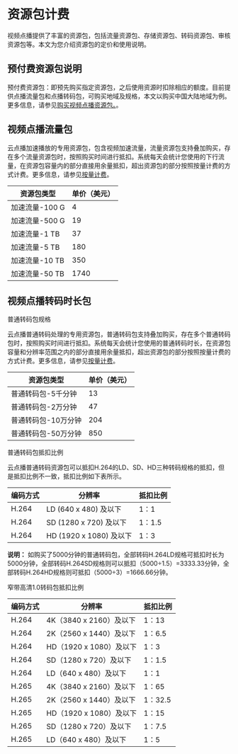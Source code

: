 # 资源包计费

视频点播提供了丰富的资源包，包括流量资源包、存储资源包、转码资源包、审核资源包等。本文为您介绍资源包的定价和使用说明。

## 预付费资源包说明

预付费资源包：即预先购买指定资源包，之后使用资源时扣除相应的额度。目前提供点播流量包和点播转码包，可购买地域及规格，本文以购买中国大陆地域为例。更多信息，请参见[购买视频点播资源包。](https://common-buy-intl.alibabacloud.com/?spm=a3c0i.16119627.2449534240.4.68a3375ds2b0Ta&commodityCode=vod_flow_bag_intl#/buy)。

## 视频点播流量包

云点播加速播放的专用资源包，包含视频加速流量，流量资源包支持叠加购买，存在多个流量资源包时，按照购买时间进行抵扣。系统每天会统计您使用的下行流量，在资源包容量内的部分直接用余量抵扣，超出资源包的部分按照按量计费的方式计费。更多信息，请参见[按量计费](/intl.zh-CN/产品定价/计费概述/按量计费.md)。

|资源包类型|单价（美元）|
|-----|------|
|加速流量-100 G|4|
|加速流量-500 G|19|
|加速流量-1 TB|37|
|加速流量-5 TB|180|
|加速流量-10 TB|350|
|加速流量-50 TB|1740|

## 视频点播转码时长包

普通转码包规格

云点播普通转码处理的专用资源包，普通转码包支持叠加购买，存在多个普通转码包时，按照购买时间进行抵扣。系统每天会统计您使用的普通转码时长，在资源包容量和分辨率范围之内的部分直接用余量抵扣，超出资源包的部分按照按量计费的方式计费。更多信息，请参见[按量计费](/intl.zh-CN/产品定价/计费概述/按量计费.md)。

|资源包类型|单价（美元）|
|-----|------|
|普通转码包-5千分钟|13|
|普通转码包-2万分钟|47|
|普通转码包-10万分钟|204|
|普通转码包-50万分钟|850|

普通转码包抵扣比例

云点播普通转码资源包可以抵扣H.264的LD、SD、HD三种转码规格的抵扣，但是抵扣比例不一致，抵扣比例如下表所示。

|编码方式|分辨率|抵扣比例|
|----|---|----|
|H.264|LD \(640 x 480\) 及以下|1：1|
|H.264|SD \(1280 x 720\) 及以下|1：1.5|
|H.264|HD \(1920 x 1080\) 及以下|1：3|

**说明：** 如购买了5000分钟的普通转码包，全部转码H.264LD规格可抵扣时长为5000分钟，全部转码H.264SD规格则可以抵扣（5000÷1.5）=3333.33分钟，全部转码H.264HD规格则可抵扣（5000÷3）=1666.66分钟。

窄带高清1.0转码包抵扣比例

|编码方式|分辨率|抵扣比例|
|----|---|----|
|H.264|4K（3840 x 2160）及以下|1：13|
|H.264|2K（2560 x 1440）及以下|1：6.5|
|H.264|HD（1920 x 1080）及以下|1：3|
|H.264|SD（1280 x 720）及以下|1：1.5|
|H.264|LD（640 x 480）及以下|1：1|
|H.265|4K（3840 x 2160）及以下|1：65|
|H.265|2K（2560 x 1440）及以下|1：32.5|
|H.265|HD（1920 x 1080）及以下|1：15|
|H.265|SD（1280 x 720）及以下|1：7.5|
|H.265|LD（640 x 480）及以下|1：5|

